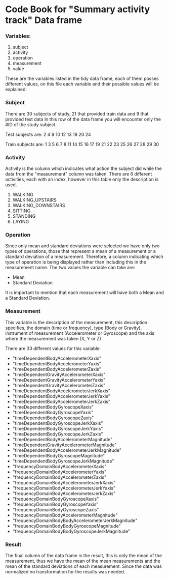 # Code Book for "Summary activity track" Data frame

### Variables:

  1. subject
  2. activity
  3. operation
  4. measurement
  5. value
  
These are the variables listed in the tidy data frame, each of them posses different values, on this file each variable and their possible values will be explained:

### Subject

There are 30 subjects of study, 21 that provided train data and 9 that provided test data
In this row of the data frame you will encounter only the #ID of the study subject.

Test subjects are:
  2
  4
  9
  10
  12
  13
  18
  20
  24
  
Train subjects are:
  1
  3
  5
  6
  7
  8
 11
 14
 15
 16
 17
 19
 21
 22
 23
 25
 26
 27
 28
 29
 30
 
### Activity

Activity is the column which indicates what action the subject did while the data from the "measurement" column was taken.
There are 6 different activities, each with an index, however in this table only the description is used.

  1. WALKING
  2. WALKING_UPSTAIRS
  3. WALKING_DOWNSTAIRS
  4. SITTING
  5. STANDING
  6. LAYING
  
### Operation

Since only mean and standard deviations were selected we have only two types of operations, those that represent a mean of a measurement or 
a standard deviation of a measurement. Therefore, a column indicating which type of operation is being displayed rather than including this
in the measurement name. The two values the variable can take are:

  - Mean
  - Standard Deviation
  
It is important to mention that each measurement will have both a Mean and a Standard Deviation.

### Measurement

This variable is the description of the measurement, this description specifies, the domain (time or frequency), type (Body or Gravity), 
instrument of measurement (Accelerometer or Gyroscope) and the axis where the measurement was taken (X, Y or Z)

There are 33 different values for this variable:

  - "timeDependentBodyAccelerometerXaxis"
  - "timeDependentBodyAccelerometerYaxis"
  - "timeDependentBodyAccelerometerZaxis"
  - "timeDependentGravityAccelerometerXaxis"
  - "timeDependentGravityAccelerometerYaxis"
  - "timeDependentGravityAccelerometerZaxis"
  - "timeDependentBodyAccelerometerJerkXaxis"
  - "timeDependentBodyAccelerometerJerkYaxis"
  - "timeDependentBodyAccelerometerJerkZaxis"
  - "timeDependentBodyGyroscopeXaxis"
  - "timeDependentBodyGyroscopeYaxis"
  - "timeDependentBodyGyroscopeZaxis"
  - "timeDependentBodyGyroscopeJerkXaxis"
  - "timeDependentBodyGyroscopeJerkYaxis"
  - "timeDependentBodyGyroscopeJerkZaxis"
  - "timeDependentBodyAccelerometerMagnitude"
  - "timeDependentGravityAccelerometerMagnitude"
  - "timeDependentBodyAccelerometerJerkMagnitude"
  - "timeDependentBodyGyroscopeMagnitude"
  - "timeDependentBodyGyroscopeJerkMagnitude"
  - "frequencyDomainBodyAccelerometerXaxis"
  - "frequencyDomainBodyAccelerometerYaxis"
  - "frequencyDomainBodyAccelerometerZaxis"
  - "frequencyDomainBodyAccelerometerJerkXaxis"
  - "frequencyDomainBodyAccelerometerJerkYaxis"
  - "frequencyDomainBodyAccelerometerJerkZaxis"
  - "frequencyDomainBodyGyroscopeXaxis"
  - "frequencyDomainBodyGyroscopeYaxis"
  - "frequencyDomainBodyGyroscopeZaxis"
  - "frequencyDomainBodyAccelerometerMagnitude"
  - "frequencyDomainBodyBodyAccelerometerJerkMagnitude"
  - "frequencyDomainBodyBodyGyroscopeMagnitude"
  - "frequencyDomainBodyBodyGyroscopeJerkMagnitude"
  
### Result

The final column of the data frame is the result, this is only the mean of the measurement, thus we have the mean of the mean measurements
and the mean of the standard deviations of each measurement. Since the data was normalized no transformation for the results was needed. 
